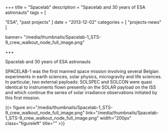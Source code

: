 +++
title = "Spacelab"
description = "Spacelab and 30 years of ESA astronauts"
tags = [

  "ESA",
  "past projects"
]
date = "2013-12-02"
categories = [
	"projects-news"
]

banner= "/media/thumbnails/Spacelab-1_STS-9_crew_walkout_node_full_image.png"


+++

Spacelab and 30 years of ESA astronauts

SPACELAB-1 was the first manned space mission involving several Belgian experiments in earth sciences, solar physics, microgravity and life sciences. In particular, two external payloads: SOLSPEC and SOLCON were quasi identical to instruments flown presently on the SOLAR payload on the ISS and which continue the series of solar irradiance observations initiated by this first mission.

{{< figure src="/media/thumbnails/Spacelab-1_STS-9_crew_walkout_node_full_image.png"  link="/media/thumbnails/Spacelab-1_STS-9_crew_walkout_node_full_image.png"  width="200px" class="figureleft" title="" >}}
